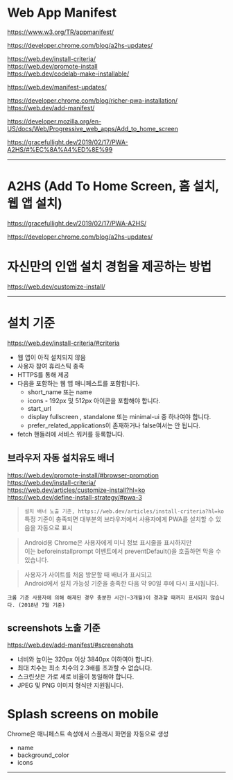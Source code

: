 # Web App Manifest

https://www.w3.org/TR/appmanifest/

https://developer.chrome.com/blog/a2hs-updates/

https://web.dev/install-criteria/  
https://web.dev/promote-install  
https://web.dev/codelab-make-installable/

https://web.dev/manifest-updates/

https://developer.chrome.com/blog/richer-pwa-installation/  
https://web.dev/add-manifest/

https://developer.mozilla.org/en-US/docs/Web/Progressive_web_apps/Add_to_home_screen

https://gracefullight.dev/2019/02/17/PWA-A2HS/#%EC%8A%A4%ED%8E%99

---

# A2HS (Add To Home Screen, 홈 설치, 웹 앱 설치)

https://gracefullight.dev/2019/02/17/PWA-A2HS/

https://developer.chrome.com/blog/a2hs-updates/

# 자신만의 인앱 설치 경험을 제공하는 방법

https://web.dev/customize-install/

---

# 설치 기준

https://web.dev/install-criteria/#criteria

- 웹 앱이 아직 설치되지 않음
- 사용자 참여 휴리스틱 충족
- HTTPS를 통해 제공
- 다음을 포함하는 웹 앱 매니페스트를 포함합니다.
  - short_name 또는 name
  - icons - 192px 및 512px 아이콘을 포함해야 합니다.
  - start_url
  - display fullscreen , standalone 또는 minimal-ui 중 하나여야 합니다.
  - prefer_related_applications이 존재하거나 false여서는 안 됩니다.
- fetch 핸들러에 서비스 워커를 등록합니다.

## 브라우저 자동 설치유도 배너

https://web.dev/promote-install/#browser-promotion  
https://web.dev/install-criteria/  
https://web.dev/articles/customize-install?hl=ko  
https://web.dev/define-install-strategy/#pwa-3

> `설치 배너 노출 기준, https://web.dev/articles/install-criteria?hl=ko`
> 특정 기준이 충족되면 대부분의 브라우저에서 사용자에게 PWA를 설치할 수 있음을 자동으로 표시

> Android용 Chrome은 사용자에게 미니 정보 표시줄을 표시하지만  
> 이는 beforeinstallprompt 이벤트에서 preventDefault()을 호출하면 막을 수 있습니다.

> 사용자가 사이트를 처음 방문할 때 배너가 표시되고  
> Android에서 설치 가능성 기준을 충족한 다음 약 90일 후에 다시 표시됩니다.

`크롬 기준 사용자에 의해 해제된 경우 충분한 시간(~3개월)이 경과할 때까지 표시되지 않습니다. (2018년 7월 기준)`

## screenshots 노출 기준

https://web.dev/add-manifest/#screenshots

- 너비와 높이는 320px 이상 3840px 이하여야 합니다.
- 최대 치수는 최소 치수의 2.3배를 초과할 수 없습니다.
- 스크린샷은 가로 세로 비율이 동일해야 합니다.
- JPEG 및 PNG 이미지 형식만 지원됩니다.

# Splash screens on mobile

Chrome은 매니페스트 속성에서 스플래시 화면을 자동으로 생성

- name
- background_color
- icons

---
